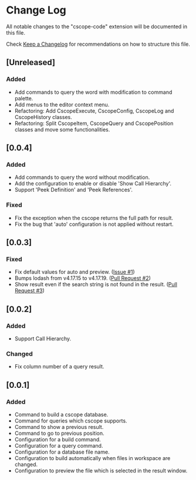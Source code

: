 # Change Log

All notable changes to the "cscope-code" extension will be documented in this file.

Check [Keep a Changelog](http://keepachangelog.com/) for recommendations on how to structure this file.

## [Unreleased]
### Added
- Add commands to query the word with modification to command palette.
- Add menus to the editor context menu.
- Refactoring: Add CscopeExecute, CscopeConfig, CscopeLog and CscopeHistory classes.
- Refactoring: Split CscopeItem, CscopeQuery and CscopePosition classes and move some functionalities.

## [0.0.4]
### Added
- Add commands to query the word without modification.
- Add the configuration to enable or disable 'Show Call Hierarchy'.
- Support 'Peek Definition' and 'Peek References'.

### Fixed
- Fix the exception when the cscope returns the full path for result.
- Fix the bug that 'auto' configuration is not applied without restart.

## [0.0.3]
### Fixed
- Fix default values for auto and preview. ([Issue #1](https://github.com/SeungukShin/cscope-code/issues/1))
- Bumps lodash from v4.17.15 to v4.17.19. ([Pull Request #2](https://github.com/SeungukShin/cscope-code/pull/2))
- Show result even if the search string is not found in the result. ([Pull Request #3](https://github.com/SeungukShin/cscope-code/pull/3))

## [0.0.2]
### Added
- Support Call Hierarchy.

### Changed
- Fix column number of a query result.

## [0.0.1]
### Added
- Command to build a cscope database.
- Command for queries which cscope supports.
- Command to show a previous result.
- Command to go to previous position.
- Configuration for a build command.
- Configuration for a query command.
- Configuration for a database file name.
- Configuration to build automatically when files in workspace are changed.
- Configuration to preview the file which is selected in the result window.
